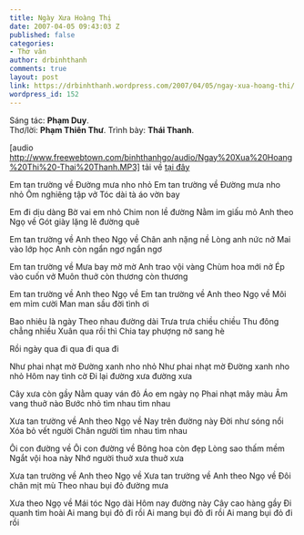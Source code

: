```yaml
---
title: Ngày Xưa Hoàng Thị
date: 2007-04-05 09:43:03 Z
published: false
categories:
- Thơ văn
author: drbinhthanh
comments: true
layout: post
link: https://drbinhthanh.wordpress.com/2007/04/05/ngay-xua-hoang-thi/
wordpress_id: 152
---
```


Sáng tác:  **Phạm Duy**.  
Thơ/lời:  **Phạm Thiên Thư**. 
Trình bày: **Thái Thanh**.

[audio http://www.freewebtown.com/binhthanhgo/audio/Ngay%20Xua%20Hoang%20Thi%20-Thai%20Thanh.MP3]
tải về [tại đây](http://www.freewebtown.com/binhthanhgo/audio/Ngay%20Xua%20Hoang%20Thi%20-Thai%20Thanh.MP3)

Em tan trường về 
Đường mưa nho nhỏ 
Em tan trường về 
Đường mưa nho nhỏ 
Ôm nghiêng tập vở 
Tóc dài tà áo vờn bay 

Em đi dịu dàng 
Bờ vai em nhỏ 
Chim non lề đường 
Nằm im giấu mỏ 
Anh theo Ngọ về 
Gót giày lặng lẽ đường quê 

Em tan trường về 
Anh theo Ngọ về 
Chân anh nặng nề 
Lòng anh nức nở 
Mai vào lớp học 
Anh còn ngẩn ngơ ngẩn ngơ 

Em tan trường về 
Mưa bay mờ mờ 
Anh trao vội vàng 
Chùm hoa mới nở 
Ép vào cuốn vở 
Muôn thuở còn thương còn thương 

Em tan trường về 
Anh theo Ngọ về 
Em tan trường về 
Anh theo Ngọ về 
Môi em mỉm cười 
Man man sầu đời tình ơi 

Bao nhiêu là ngày 
Theo nhau đường dài 
Trưa trưa chiều chiều 
Thu đông chẳng nhiều 
Xuân qua rồi thì 
Chia tay phượng nở sang hè 

Rồi ngày qua đi qua đi qua đi 

Như phai nhạt mờ 
Đường xanh nho nhỏ 
Như phai nhạt mờ 
Đường xanh nho nhỏ 
Hôm nay tình cờ 
Đi lại đường xưa đường xưa 

Cây xưa còn gầy 
Nằm quay ván đỏ 
Áo em ngày nọ 
Phai nhạt mây màu 
Âm vang thuở nào 
Bước nhỏ tìm nhau tìm nhau 

Xưa tan trường về 
Anh theo Ngọ về 
Nay trên đường này 
Đời như sóng nổi 
Xóa bỏ vết người 
Chân người tìm nhau tìm nhau 

Ôi con đường về 
Ôi con đường về 
Bông hoa còn đẹp 
Lòng sao thấm mềm 
Ngắt vội hoa này 
Nhớ người thuở xưa thuở xưa 

Xưa tan trường về 
Anh theo Ngọ về 
Xưa tan trường về 
Anh theo Ngọ về 
Đôi chân mịt mù 
Theo nhau bụi đỏ đường mưa 

Xưa theo Ngọ về 
Mái tóc Ngọ dài 
Hôm nay đường này 
Cây cao hàng gầy 
Đi quanh tìm hoài 
Ai mang bụi đỏ đi rồi 
Ai mang bụi đỏ đi rồi 
Ai mang bụi đỏ đi rồi 
 

